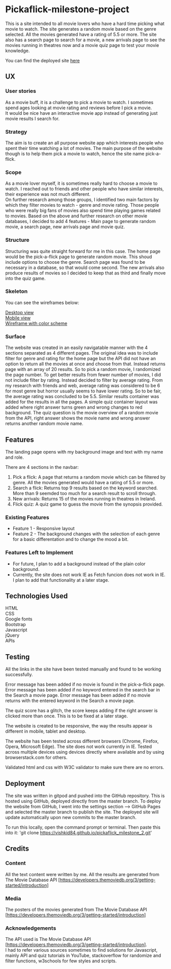 # Pickaflick-milestone-project

This is a site intended to all movie lovers who have a hard time picking what movie to watch. The site generates a random movie based on the genre selected.
All the movies generated have a rating of 5.5 or more. The site also has a search page to search for a movie, a new arrivals page to see the movies running in theatres now
and a movie quiz page to test your movie knowledge. 

You can find the deployed site [here](https://vishkid84.github.io/pickaflick_milestone_2/)

## UX

### User stories

As a movie buff, it is a challenge to pick a movie to watch. I sometimes spend ages looking at movie rating and reviews before I pick a movie.<br>
It would be nice have an interactive movie app instead of generating just movie results I search for.

### Strategy

The aim is to create an all purpose website app which interests people who spent their time watching a lot of movies. 
The main purpose of the website though is to help them pick a movie to watch, hence the site name pick-a-flick. 

### Scope

As a movie lover myself, it is sometimes really hard to choose a movie to watch. I reached out to friends and other people who have similar interests, their experience was not much different.  
On further research among those groups, I identified two main factors by which they filter movies to watch - genre and movie rating. 
Those people who were really big fans of movies also spend time playing games related to movies. 
Based on the above and further research on other movie databases, I decided to add 4 features - Main page to generate random movie, a search page, 
new arrivals page and movie quiz.

### Structure

Structuring was quite straight forward for me in this case. The home page would be the pick-a-flick page to generate random movie. This shoud include options to choose the genre. 
Search page was found to be necessary in a database, so that would come second. 
The new arrivals also produce results of movies so I decided to keep that as third and finally move into the quiz game. 

### Skeleton

You can see the wireframes below:

[Desktop view]()<br>
[Mobile view]()<br>
[Wireframe with color scheme]()<br>

### Surface

The website was created in an easily navigatable manner with the 4 sections separated as 4 different pages.
The original idea was to include filter for genre and rating for the home page but the API did not have an option to return all the movies at once and 
choose from that. Instead returns page with an array of 20 results. So to pick a random movie, I randomized the page number. To get better results from 
fewer number of movies, I did not include filter by rating. Instead decided to filter by average rating. From my research with friends and web, average rating 
was considered to be 6 for most genre but horror usually seems to have lower rating. So to be fair, the average rating was concluded to be 5.5. 
Similar results container was added for the results in all the pages. 
A simple quiz container layout was added where right answer turns green and wrong changes to red background. The quiz question is the movie overview of a random movie
from the API, right answer shows the movie name and wrong answer returns another random movie name.

## Features

The landing page opens with my background image and text with my name and role. 

There are 4 sections in the navbar:
1. Pick a flick: A page that returns a random movie which can be filtered by genre. All the movies generated would have a rating of 5.5 or more.
2. Search a flick: Returns top 9 results based on the keyword searched. More than 9 seemded too much for a search result to scroll through. 
3. New arrivals: Returns 15 of the movies running in theatres in Ireland.
4. Flick quiz: A quiz game to guess the movie from the synopsis provided.

### Existing Features
- Feature 1 - Responsive layout
- Feature 2 - The background changes with the selection of each genre for a basic differentation and to change the mood a bit. 

### Features Left to Implement
- For future, I plan to add a background instead of the plain color background. 
- Currently, the site does not work IE as Fetch funcion does not work in IE. I plan to add that functionality at a later stage. 

## Technologies Used

HTML <br>
CSS <br>
Google fonts <br>
Bootstrap <br>
Javascript <br>
jQuery <br>
APIs

## Testing

All the links in the site have been tested manually and found to be working successfully. 

Error message has been added if no movie is found in the pick-a-flick page. 
Error message has been added if no keyword entered in the search bar in the Search a movie page. 
Error message has been added if no movie returns with the entered keyword in the Search a movie page. 

The quiz score has a glitch, the score keeps adding if the right answer is clicked more than once. This is to be fixed at a later stage. 

The website is created to be responsive, the way the results appear is different in mobile, tablet and desktop. 

The website has been tested across different browsers (Chrome, Firefox, Opera, Microsoft Edge). The site does not work currently in IE. 
Tested across multiple devices using devices directly where available and by using browserstack.com for others.

Validated html and css with W3C validator to make sure there are no errors.

## Deployment

The site was written in gitpod and pushed into the GitHub repository. This is hosted using GitHub, deployed directly from the master branch. 
To deploy the website from GitHub, I went into the settings section --> GitHub Pages and selected the master branch to publish the site. 
The deployed site will update automatically upon new commits to the master branch.

To run this locally, open the command prompt or terminal. Then paste this into it: 'git clone https://vishkid84.github.io/pickaflick_milestone_2.git'

## Credits

### Content

All the text content were written by me.
All the results are generated from The Movie Database API [https://developers.themoviedb.org/3/getting-started/introduction]

### Media

The posters of the movies generated from The Movie Database API [https://developers.themoviedb.org/3/getting-started/introduction]

### Acknowledgements

The API used is The Movie Database API [https://developers.themoviedb.org/3/getting-started/introduction]. <br>
I had to refer various sources sometimes to find solutions for Javascript, mainly API and quiz tutorials in YouTube, stackoverflow for randomize and filter functions,
w3schools for few styles and scripts.  